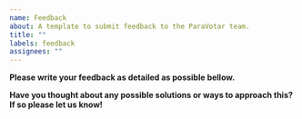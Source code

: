 ```yaml
---
name: Feedback
about: A template to submit feedback to the ParaVotar team.
title: ""
labels: feedback
assignees: ""
---
```


<!--Thank you for taking an interest in our efforts. Before you submit this issue please take some time to look for similar issues that have already been submitted.
If you find one please feel free to participate in that discussion. If you didn't find one then please submit this one.

If this has to do with  a Code of Conduct violation please email us at coc@code4puertorico.org

Thanks again! ❤️ -->

**Please write your feedback as detailed as possible bellow.**

<!--Write you feedback here-->

**Have you thought about any possible solutions or ways to approach this? If so please let us know!**

<!--Write your thoughts here-->
